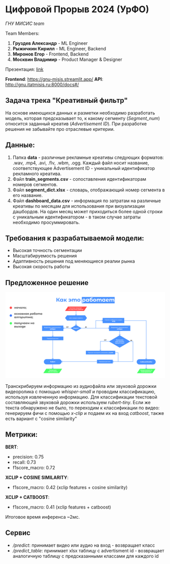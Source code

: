 # Цифровой Прорыв 2024 (УрФО)

*ГНУ МИСИС team*

Team Members:
1) **Груздев Александр** - ML Engineer
2) **Рыжичкин Кирилл** - ML Engineer, Backend
3) **Миронов Егор** - Frontend, Backend
4) **Москвин Владимир** - Product Manager & Designer

Презентация: [link](https://drive.google.com/)

**Frontend**: https://gnu-misis.streamlit.app/
**API**: http://gnu.itatmisis.ru:8000/docs#/

## Задача трека "Креативный фильтр"

На основе имеющихся данных и разметки необходимо разработать модель, которая предсказывает то, к какому сегменту (*Segment_num*) относится заданный креатив (*Advertisement ID*). При разработке решения не забывайте про отраслевые критерии.

## Данные:

1. Папка **data** - различные рекламные креативы следующих форматов: .wav, .mp4, .avi, .flv, .wbm, .ogg. Каждый файл носит название, соответствующее Advertisement ID - уникальный идентификатор рекламного креатива.
2. Файл **train_segments.csv** - сопоставления идентификаторам номеров сегментов.
3. Файл **segment_dict.xlsx** - словарь, отображающий номер сегмента в его название.
4. Файл **dashboard_data.csv** - информация по затратам на различные креативы по месяцам для использования при визуализации дашбордов. На один месяц может приходиться более одной строки с уникальным идентификатором - в таком случае затраты необходимо просуммировать.

## Требования к разрабатываемой модели:
- Высокая точность сегментации
- Масштабируемость решения
- Адаптивность решения под меняющиеся реалии рынка
- Высокая скорость работы

## Предложенное решение

![pipe](scheme.png)

Транскрибируем информацию из аудиофайла или звуковой дорожки видеоролика с помощью *whisper-small* и проводим классификацию, используя извлеченную информацию. Для классификации текстовой составляющей звуковой дорожки используем *rubert-tiny*. Если же текста обнаружено не было, то переходим к классификации по видео: генерируем фичи с помощью *x-clip* и подаем их на вход *catboost*, также есть вариант с "cosine similarity"

## Метрики:

**BERT**:
- precision: 0.75
- recall: 0.73
- f1score_macro: 0.72

**XCLIP + COSINE SIMILARITY**: 
- f1score_macro: 0.42 (xclip features + cosine similarity)

**XCLIP + CATBOOST**: 
- f1score_macro: 0.41 (xclip features + catboost)

Итоговое время инференса ~2мс.

## Сервис


- */predict*: принимает видео или аудио на вход - возвращает класс
- */predict_table*: принимает xlsx таблицу с advertisment id - возвращает аналогичную таблицу с предсказанными классами для каждого id
